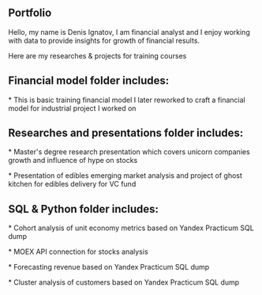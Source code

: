 ## Portfolio
Hello, my name is Denis Ignatov, I am financial analyst and I enjoy working with data to provide insights for growth of financial results. 
<p>Here are my researches &amp; projects for training courses<p>

## Financial model folder includes:
<p>* This is basic training financial model I later reworked to craft a financial model for industrial project I worked on<p>
  
 
## Researches and presentations folder includes:
<p>* Master's degree research presentation which covers unicorn companies growth and influence of hype on stocks<p>
<p>* Presentation of edibles emerging market analysis and project of ghost kitchen for edibles delivery for VC fund<p>
  
  
## SQL & Python folder includes:
<p>* Cohort analysis of unit economy metrics based on Yandex Practicum SQL dump<p>
<p>* MOEX API connection for stocks analysis<p>
<p>* Forecasting revenue based on Yandex Practicum SQL dump <p>
<p>* Cluster analysis of customers based on Yandex Practicum SQL dump<p>


  
  
